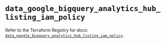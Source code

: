 # `data_google_bigquery_analytics_hub_listing_iam_policy`

Refer to the Terraform Registry for docs: [`data_google_bigquery_analytics_hub_listing_iam_policy`](https://registry.terraform.io/providers/hashicorp/google/5.34.0/docs/data-sources/bigquery_analytics_hub_listing_iam_policy).
